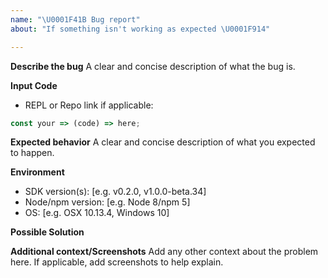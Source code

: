 ```yaml
---
name: "\U0001F41B Bug report"
about: "If something isn't working as expected \U0001F914"

---
```


**Describe the bug**
A clear and concise description of what the bug is.

**Input Code**
- REPL or Repo link if applicable:

```js
const your => (code) => here;
```

**Expected behavior**
A clear and concise description of what you expected to happen.

**Environment**
- SDK version(s): [e.g. v0.2.0, v1.0.0-beta.34]
- Node/npm version: [e.g. Node 8/npm 5]
- OS: [e.g. OSX 10.13.4, Windows 10]

**Possible Solution**
<!--- Only if you have suggestions on a fix for the bug -->

**Additional context/Screenshots**
Add any other context about the problem here. If applicable, add screenshots to help explain.
